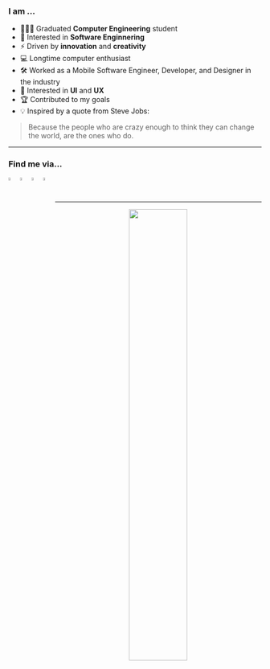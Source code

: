### I am ...
- 👨🏻‍💻 Graduated **Computer Engineering** student
- 👾 Interested in **Software Enginnering**
- ⚡ Driven by **innovation** and **creativity**
- 💻 Longtime computer enthusiast
- 🛠 Worked as a Mobile Software Engineer, Developer, and Designer in the industry
- 📱 Interested in **UI** and **UX**
- 🏆 Contributed to my goals
- 💡 Inspired by a quote from Steve Jobs:
> Because the people who are crazy enough to think they can change the world, are the ones who do.


---

### Find me via...

<p align="left">  
  <a href="mailto: navidallgray@gmail.com">
        <img align="left" 
             alt="email"
             title="Email"
             width="4%" 
             src="https://cdn0.iconfinder.com/data/icons/apple-apps/100/Apple_Mail-512.png">
    </a>
  
  <a href="https://www.linkedin.com/in/Navid-All-Gharaee">
        <img align="left" 
             alt="linkedin" 
             title="LinkedIn"
             width="4%" 
             src="https://cdn1.iconfinder.com/data/icons/social-networks-15/512/LinkedIn_social_network_logo-1024.png">
    </a>
    
  <a href="https://twitter.com/navid_ag/">
      <img align="left" 
           alt="twitter" 
           title="Twitter"
           width="4%" 
           src="https://cdn4.iconfinder.com/data/icons/social-media-flat-7/64/Social-media_Twitter-1024.png">
    </a>
   
  
   <a href="https://medium.com/@TheUnitedTwins/">
      <img align="left" 
           alt="medium" 
           title="medium"
           width="4%" 
           src="https://cdn3.iconfinder.com/data/icons/remixicon-logos/24/medium-fill-512.png">
    </a>
    
</p>

</br>
</br>

---
<p align="center">
<!-- Taken from https://github.com/anuraghazra/github-readme-stats -->
    <a href="#">
        <img
            width="48%"
            src="https://github-readme-stats.vercel.app/api?username=navidag&theme=radical&count_private=true&show_icons=true&disable_animations=false&include_all_commits=true"
        />
    </a>
</p>
